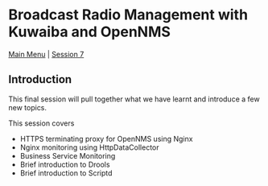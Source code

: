 # Broadcast Radio Management with Kuwaiba and OpenNMS

[Main Menu](../README.md) | [Session 7](../session7/README.md)

## Introduction

This final session will pull together what we have learnt and introduce a few new topics.

This session covers
* HTTPS terminating proxy for OpenNMS using Nginx
* Nginx  monitoring using HttpDataCollector
* Business Service Monitoring
* Brief introduction to Drools
* Brief introduction to Scriptd


